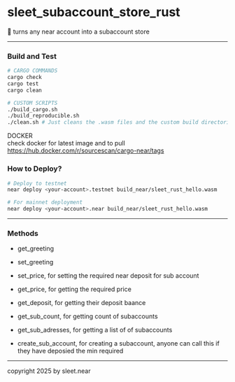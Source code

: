 # sleet_subaccount_store_rust

📝 turns any near account into a subaccount store

---

### Build and Test

```bash
# CARGO COMMANDS
cargo check
cargo test
cargo clean

# CUSTOM SCRIPTS
./build_cargo.sh
./build_reproducible.sh
./clean.sh # Just cleans the .wasm files and the custom build directories
```

DOCKER
<br/>
check docker for latest image and to pull
<br/>
https://hub.docker.com/r/sourcescan/cargo-near/tags


###  How to Deploy?

```bash
# Deploy to testnet
near deploy <your-account>.testnet build_near/sleet_rust_hello.wasm

# For mainnet deployment
near deploy <your-account>.near build_near/sleet_rust_hello.wasm
```

---


### Methods

- get_greeting
- set_greeting

- set_price, for setting the required near deposit for sub account
- get_price, for getting the required price
- get_deposit, for getting their deposit baance
- get_sub_count, for getting count of subaccounts
- get_sub_adresses,  for getting a list of of subaccounts
- create_sub_account, for creating a subaccount, anyone can call this if they have deposied the min required




---

copyright 2025 by sleet.near
